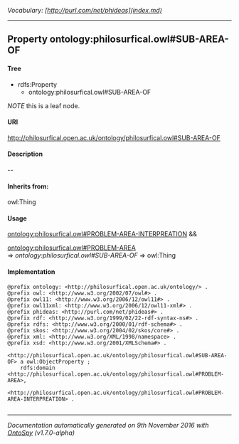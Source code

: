 _Vocabulary: [http://purl.com/net/phideas](index.md)_ 

---	
	




    


## Property ontology:philosurfical.owl#SUB-AREA-OF


#### Tree

* rdfs:Property
    * ontology:philosurfical.owl#SUB-AREA-OF





*NOTE* this is a leaf node.


#### URI
http://philosurfical.open.ac.uk/ontology/philosurfical.owl#SUB-AREA-OF

#### Description
--


#### Inherits from:
owl:Thing



#### Usage


[ontology:philosurfical.owl#PROBLEM-AREA-INTERPREATION](class-ontologyphilosurficalowlproblem-area-interpreation.md) &amp;&amp;  

[ontology:philosurfical.owl#PROBLEM-AREA](class-ontologyphilosurficalowlproblem-area.md) 
=&gt;&nbsp;_ontology:philosurfical.owl#SUB-AREA-OF_&nbsp;=&gt;&nbsp;owl:Thing

#### Implementation
```
@prefix ontology: <http://philosurfical.open.ac.uk/ontology/> .
@prefix owl: <http://www.w3.org/2002/07/owl#> .
@prefix owl11: <http://www.w3.org/2006/12/owl11#> .
@prefix owl11xml: <http://www.w3.org/2006/12/owl11-xml#> .
@prefix phideas: <http://purl.com/net/phideas#> .
@prefix rdf: <http://www.w3.org/1999/02/22-rdf-syntax-ns#> .
@prefix rdfs: <http://www.w3.org/2000/01/rdf-schema#> .
@prefix skos: <http://www.w3.org/2004/02/skos/core#> .
@prefix xml: <http://www.w3.org/XML/1998/namespace> .
@prefix xsd: <http://www.w3.org/2001/XMLSchema#> .

<http://philosurfical.open.ac.uk/ontology/philosurfical.owl#SUB-AREA-OF> a owl:ObjectProperty ;
    rdfs:domain <http://philosurfical.open.ac.uk/ontology/philosurfical.owl#PROBLEM-AREA>,
        <http://philosurfical.open.ac.uk/ontology/philosurfical.owl#PROBLEM-AREA-INTERPREATION> .


```










---

_Documentation automatically generated on 9th November 2016 with [OntoSpy](http://ontospy.readthedocs.org/ "Open") (v1.7.0-alpha)_